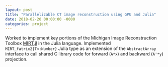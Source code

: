 ```yaml
---
layout: post
title: "Parallelizable CT image reconstruction using GPU and Julia"
date: 2018-02-20 00:00:00 -0000
categories: project
---
```


Worked to implement key portions of the
Michigan Image Reconstruction Toolbox [MIRT.jl][mirt.jl] in the Julia language.
Implemented `MIRT_fatrix2{T<:Number}` Julia type as an extension of the
`AbstractArray` interface to call shared C library code for forward (`A*x`)
and backward (`A'*y`) projection.

[mirt.jl]: https://github.com/JeffFessler/MIRT.jl
